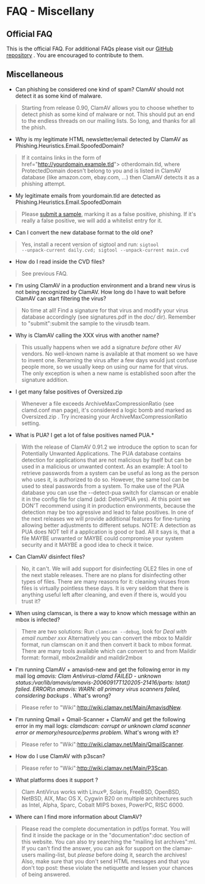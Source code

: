 # FAQ - Miscellany #

## Official FAQ ##

This is the official FAQ. For additional FAQs please visit our [GitHub repository](https://github.com/vrtadmin/clamav-faq) . You are encouraged to contribute to them.

## Miscellaneous ##

* Can phishing be considered one kind of spam? ClamAV should not detect it as some kind of malware.

>Starting from release 0.90, ClamAV allows you to choose whether to detect phish as some kind of malware or not. This should put an end to the endless threads on our mailing lists. So long, and  thanks for all the phish.

* Why is my legitimate HTML newsletter/email detected by ClamAV as Phishing.Heuristics.Email.SpoofedDomain?

>If it contains links in the form of href="http://yourdomain.example.tld"&gt; otherdomain.tld, where ProtectedDomain doesn't belong to you and is listed in ClamAV database (like amazon.com, ebay.com, ...) then ClamAV detects it as a phishing attempt.

* My legitimate emails from yourdomain.tld are detected as Phishing.Heuristics.Email.SpoofedDomain

>Please [submit a sample](http://www.clamav.net/lang/en/sendvirus/), marking it as a false positive, phishing. If it's really a false positive, we will add a whitelist entry for it.

* Can I convert the new database format to the old one? 

>Yes, install a recent version of sigtool and run: <code>sigtool --unpack-current daily.cvd; sigtool --unpack-current main.cvd</code>

* How do I read inside the CVD files?

>See previous FAQ.

* I'm using ClamAV in a production environment and a brand new virus is not being recognized by ClamAV. How long do I have to wait before ClamAV can start filtering the virus?

>No time at all! Find a signature for that virus and modify your  virus database accordingly (see signatures.pdf in the _doc/_ dir). Remember to "submit":submit the sample to the virusdb team. 

* Why is ClamAV calling the XXX virus with another name?

>This usually happens when we add a signature _before_ other  AV vendors. No well-known name is available at that moment so we have to invent one. Renaming the virus after a few days would just confuse people more, so we usually keep on using  our name for that virus. The only exception is when a new name is established soon after the signature addition. 

* I get many false positives of Oversized.zip

>Whenever a file exceeds ArchiveMaxCompressionRatio (see clamd.conf man page), it's considered a logic bomb and marked as Oversized.zip . Try increasing your ArchiveMaxCompressionRatio setting.

* What is PUA? I get a lot of false positives named PUA.*

>With the release of ClamAV 0.91.2 we introduce the option to scan for Potentially Unwanted Applications. The PUA database contains detection for applications that are not malicious by itself but can be used in a malicious or unwanted context. As an example: A tool to retrieve passwords from a system can be useful as long as the person who uses it, is authorized to do so. However, the same tool can be used to steal passwords from a system. To make use of the PUA database you can use the --detect-pua switch for clamscan or enable it in the config file for clamd (add: DetectPUA yes). At this point we DON'T recommend using it in production environments, because the detection may be too agressive and lead to false positives. In one of the next releases we will provide additional features for fine-tuning allowing better adjustments to different setups. NOTE: A detection as PUA does NOT tell if a application is good or bad. All it says is, that a file MAYBE unwanted or MAYBE could compromise your system security and it MAYBE a good idea to check it twice.

* Can ClamAV disinfect files?

>No, it can't. We will add support for disinfecting OLE2 files in one of the next stable releases. There are no plans for disinfecting other types of files. There are many reasons for it: cleaning viruses from files is virtually pointless these days. It is very seldom that there is anything useful left after cleaning, and even if there is, would you trust it?

* When using clamscan, is there a way to know which message within an mbox is infected?

>There are two solutions: Run <code>clamscan --debug</code>, look for _Deal with email number xxx_ Alternatively you can convert the mbox to Maildir  format, run clamscan on it and then convert it back to mbox format. There are many tools available which can convert to and from Maildir format: formail, mbox2maildir and maildir2mbox

* I'm running ClamAV + amavisd-new and get the following error in my mail log _amavis: Clam Antivirus-clamd FAILED - unknown status:/var/lib/amavis/amavis-20060917T120205-21416/parts: lstat() failed. ERROR\n
amavis: WARN: all primary virus scanners failed, considering backups_ . What's wrong?

>Please refer to "Wiki":http://wiki.clamav.net/Main/AmavisdNew.

* I'm running Qmail + Qmail-Scanner + ClamAV and get the following error in my mail logs: _clamdscan: corrupt or unknown clamd scanner error or memory/resource/perms problem_. What's wrong with it?

>Please refer to "Wiki":http://wiki.clamav.net/Main/QmailScanner.

* How do I use ClamAV with p3scan?

>Please refer to "Wiki":http://wiki.clamav.net/Main/P3Scan.

* What platforms does it support ?

>Clam AntiVirus works with Linux&reg;, Solaris, FreeBSD, OpenBSD, NetBSD, AIX, Mac OS X, Cygwin B20 on  multiple architectures such as Intel, Alpha, Sparc, Cobalt MIPS boxes, PowerPC, RISC 6000. 

* Where can I find more information about ClamAV?

>Please read the complete documentation in pdf/ps format. You will find it inside the package or in the "documentation":doc section of this website. You can also try searching the "mailing list archives":ml.  If you can't find the answer, you can ask for support on the clamav-users mailing-list, but  _please_ before doing it, search the archives! Also, make sure that you don't send HTML messages and that you don't top post: these violate the netiquette and lessen your chances of being answered.
